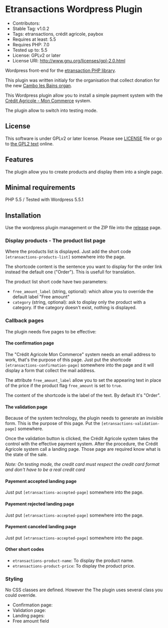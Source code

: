 # Etransactions Wordpress Plugin
* Contributors: 
* Stable Tag: v1.0.2
* Tags: etransactions, crédit agricole, paybox
* Requires at least: 5.5
* Requires PHP: 7.0
* Tested up to: 5.5
* License: GPLv2 or later
* License URI: http://www.gnu.org/licenses/gpl-2.0.html

Wordpress front-end for the [etransaction PHP library](https://github.com/regisf/php-etransactions).

This plugin was written initialy for the organisation that collect donation for the new [Cambo les Bains organ](https://les-amis-de-lorgue-stlaurent-de-cambo.fr/).

This Wordpress plugin allow you to install a simple payment system with the [Crédit Agricole - Mon Commerce](https://http://www.ca-moncommerce.com/) system.

The plugin allow to switch into testing mode. 

## License

This software is under GPLv2 or later license. Please see [LICENSE](./LICENSE) file or go
to [the GPL2 text](https://www.gnu.org/licenses/gpl-2.0.htm)  online.

## Features

The plugin allow you to create products and display them into a single page.   

## Minimal requirements

PHP 5.5 / Tested with Wordpress 5.5.1

## Installation

Use the wordpress plugin management or the ZIP file into the [release](https://github.com/regisf/wp-etransactions/releases/tag/v1.0.0) page.


### Display products - The product list page

Where the products list is displayed. Just add the short code `[etransactions-products-list]` somewhere into 
the page.

The shortcode content is the sentence you want to display for the order link 
instead the default one ("Order"). This is usefull for translation.

The product list short code have two parameters:

* `free_amount_label` (string, optional): which allow you to override the default label 
"Free amount"
* `category` (string, optional): ask to display only the product with a 
category. If the category doesn't exist, nothing is displayed. 

### Callback pages

The plugin needs five pages to be effective:

#### The confirmation page

The "Crédit Agricole Mon Commerce" system needs an email address to work, that's
the purpose of this page. Just put the shortcode 
`[etransactions-confirmation-page]` somewhere into the page and it will display 
a form that collect the mail address.

The attribute `free_amount_label` allow you to set the appearing text in place 
of the price if the product flag `free_amount` is set to `true`.

The content of the shortcode is the label of the text. By default it's "Order".

#### The validation page

Because of the system technology, the plugin needs to generate an invisible
form. This is the purpose of this page. Put the `[etransactions-validation-page]`
somewhere.

Once the validation button is clicked, the Crédit Agricole system takes the 
control with the effective payment system. After the procedure, the Crédit 
Agricole system call a landing page. Those page are required know what is 
the state of the sale. 

_Note: On testing mode, the credit card must respect the credit card format and
don't have to be a real credit card_

#### Payement accepted landing page

Just put `[etransactions-accepted-page]` somewhere into the page. 

#### Payement rejected landing page

Just put `[etransactions-accepted-page]` somewhere into the page.

#### Payement canceled landing page

Just put `[etransactions-accepted-page]` somewhere into the page.

#### Other short codes

* `etransactions-product-name`: To display the product name.
* `etransactions-product-price`: To display the product price.  

### Styling

No CSS classes are defined. However the The plugin uses several class you 
could override. 

* Confirmation page:
* Validation page:
* Landing pages: 
* Free amount field